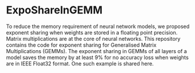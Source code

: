 # ExpoShareInGEMM
To reduce the memory requirement of neural network models, we proposed exponent sharing when weights are stored in a floating point precision. Matrix multiplications are at the core of neural networks. This repository contains the code for exponent sharing for Generalised Matrix Multiplications (GEMMs). The exponent sharing in GEMMs of all layers of a model saves the memory by at least 9% for no accuracy loss when weights are in IEEE Float32 format. One such example is shared here.
